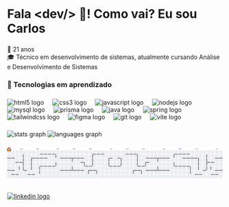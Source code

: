 <h1 align="left">Fala 	&ltdev/&gt 👊! Como vai? Eu sou Carlos</h1>

###

<p>
  👦 21 anos 
  <br/>
  🎓 Técnico em desenvolvimento de sistemas, atualmente cursando Análise e Desenvolvimento de Sistemas
</p>

###

<h3 align="left">🚀 Tecnologias em aprendizado</h3>

###

<div align="left">
  <img src="https://cdn.jsdelivr.net/gh/devicons/devicon/icons/html5/html5-original.svg" height="36" alt="html5 logo"  />
  <img width="12" />
  <img src="https://cdn.jsdelivr.net/gh/devicons/devicon/icons/css3/css3-original.svg" height="36" alt="css3 logo"  />
  <img width="12" />
  <img src="https://cdn.jsdelivr.net/gh/devicons/devicon/icons/javascript/javascript-original.svg" height="36" alt="javascript logo"  />
  <img width="12" />
  <img src="https://cdn.jsdelivr.net/gh/devicons/devicon/icons/nodejs/nodejs-original.svg" height="36" alt="nodejs logo"  />
  <img width="12" />
  <img src="https://cdn.jsdelivr.net/gh/devicons/devicon/icons/mysql/mysql-original.svg" height="36" alt="mysql logo"  />
  <img width="12" />
  <img src="https://cdn.simpleicons.org/prisma/ffffff" height="36" alt="prisma logo"  />
  <img width="12" />
  <img src="https://cdn.jsdelivr.net/gh/devicons/devicon/icons/java/java-original.svg" height="36" alt="java logo"  />
  <img width="12" />
  <img src="https://cdn.jsdelivr.net/gh/devicons/devicon/icons/spring/spring-original.svg" height="36" alt="spring logo"  />
  <img width="12" />
  <img src="https://cdn.simpleicons.org/tailwindcss/06B6D4" height="36" alt="tailwindcss logo"  />
  <img width="12" />
  <img src="https://cdn.jsdelivr.net/gh/devicons/devicon/icons/figma/figma-original.svg" height="36" alt="figma logo"  />
  <img width="12" />
  <img src="https://cdn.jsdelivr.net/gh/devicons/devicon/icons/git/git-original.svg" height="36" alt="git logo"  />
  <img width="12" />
  <img src="https://cdn.simpleicons.org/vite/646CFF" height="36" alt="vite logo"  />
</div>

###

<div align="left">
  <img src="https://github-readme-stats.vercel.app/api?username=gut0Rodri&hide_title=false&hide_rank=false&show_icons=true&include_all_commits=true&count_private=true&disable_animations=false&theme=dark&locale=pt-br&hide_border=true" height="200" alt="stats graph"  />
  <img src="https://github-readme-stats.vercel.app/api/top-langs?username=gut0Rodri&locale=pt-br&hide_title=false&layout=compact&card_width=320&langs_count=5&theme=dark&hide_border=true" height="200" alt="languages graph"  />
</div>

###

<picture>
  <source media="(prefers-color-scheme: dark)" srcset="https://raw.githubusercontent.com/gut0Rodri/gut0Rodri/output/pacman-contribution-graph-dark.svg">
  <source media="(prefers-color-scheme: light)" srcset="https://raw.githubusercontent.com/gut0Rodri/gut0Rodri/output/pacman-contribution-graph.svg">
  <img alt="pacman contribution graph" src="https://raw.githubusercontent.com/gut0Rodri/gut0Rodri/output/pacman-contribution-graph.svg">
</picture>

###

<div align="left">
  <a href="https://www.linkedin.com/in/gutorodri" target="_blank">
    <img src="https://img.shields.io/static/v1?message=LinkedIn&logo=linkedin&label=&color=0077B5&logoColor=white&labelColor=&style=for-the-badge" height="35" alt="linkedin logo"  />
  </a>
</div>

###
